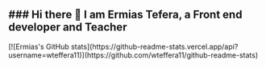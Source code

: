 
<!-- <a href="URL_REDIRECT" target="blank"><img align="center" src="URL_TO_YOUR_IMAGE" height="100" /></a> -->
<h2> ### Hi there 👋 I am Ermias Tefera, a Front end developer and Teacher</h2>
[![Ermias's GitHub stats](https://github-readme-stats.vercel.app/api?username=wteffera11)](https://github.com/wteffera11/github-readme-stats)


<!--
**wteffera11/wteffera11** is a ✨ _special_ ✨ repository because its `README.md` (this file) appears on your GitHub profile.

Here are some ideas to get you started:

- 🔭 I’m currently working on ...
- 🌱 I’m currently learning ...
- 👯 I’m looking to collaborate on ...
- 🤔 I’m looking for help with ...
- 💬 Ask me about ...
- 📫 How to reach me: ...
- 😄 Pronouns: ...
- ⚡ Fun fact: ...
-->
